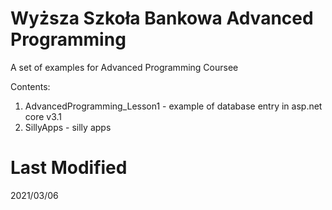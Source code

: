 # Wyższa Szkoła Bankowa Advanced Programming
A set of examples for Advanced Programming Coursee

Contents:
1. AdvancedProgramming_Lesson1 - example of database entry in asp.net core v3.1
2. SillyApps - silly apps

# Last Modified
2021/03/06

